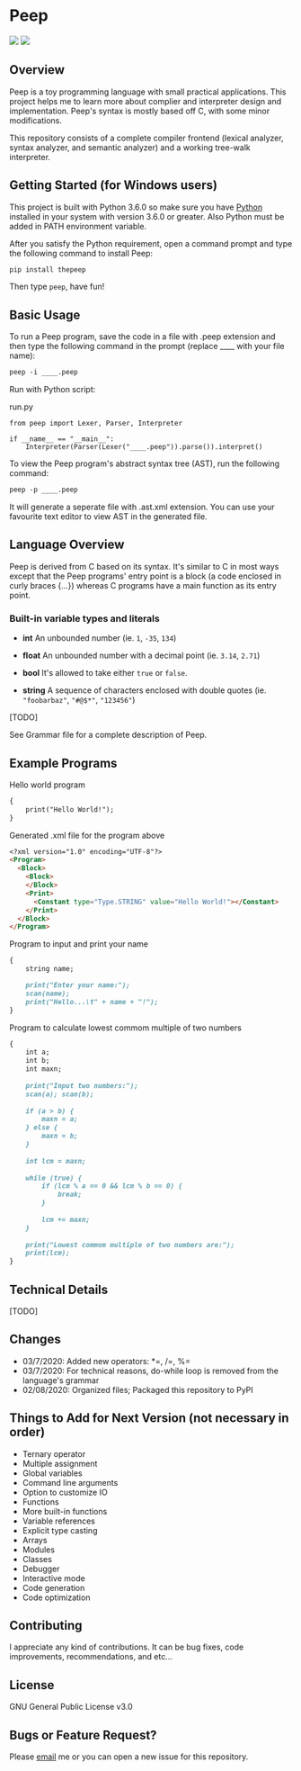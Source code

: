 # Peep

![](https://img.shields.io/badge/pypi-1.1.2-blue)
![](https://img.shields.io/badge/version-v1.1.2-blue)

## Overview

Peep is a toy programming language with small practical applications. This project helps me to learn more about complier and interpreter design and implementation. Peep's syntax is mostly based off C, with some minor modifications.

This repository consists of a complete compiler frontend (lexical analyzer, syntax analyzer, and semantic analyzer) and a working tree-walk interpreter.

## Getting Started (for Windows users)

This project is built with Python 3.6.0 so make sure you have [Python](https://www.python.org/downloads/) installed in your system with version 3.6.0 or greater. Also Python must be added in PATH environment variable.

After you satisfy the Python requirement, open a command prompt and type the following command to install Peep:
```markdown
pip install thepeep
```

Then type ```peep```, have fun!

## Basic Usage

To run a Peep program, save the code in a file with .peep extension and then type the following command in the prompt (replace ____ with your file name):
```markdown
peep -i ____.peep
```

Run with Python script:

run.py
```
from peep import Lexer, Parser, Interpreter

if __name__ == "__main__":
    Interpreter(Parser(Lexer("____.peep")).parse()).interpret()
```

To view the Peep program's abstract syntax tree (AST), run the following command:
```markdown
peep -p ____.peep
```
It will generate a seperate file with .ast.xml extension. You can use your favourite text editor to view AST in the generated file.

## Language Overview

Peep is derived from C based on its syntax. It's similar to C in most ways except that the Peep programs' entry point is a block (a code enclosed in curly braces {...}) whereas C programs have a main function as its entry point.

### Built-in variable types and literals

- **int** An unbounded number (ie. ```1```, ```-35```, ```134```)

- **float** An unbounded number with a decimal point (ie. ```3.14```, ```2.71```)

- **bool** It's allowed to take either ```true``` or ```false```.

- **string** A sequence of characters enclosed with double quotes (ie. ```"foobarbaz"```, ```"#@$*"```, ```"123456"```)

[TODO]

See Grammar file for a complete description of Peep.

## Example Programs

Hello world program
```markdown
{
    print("Hello World!");
}
```

Generated .xml file for the program above
```markdown
<?xml version="1.0" encoding="UTF-8"?>
<Program>
  <Block>
    <Block>
    </Block>
    <Print>
      <Constant type="Type.STRING" value="Hello World!"></Constant>
    </Print>
  </Block>
</Program>
```

Program to input and print your name
```markdown
{
    string name;

    print("Enter your name:");
    scan(name);
    print("Hello...\t" + name + "!");
}
```

Program to calculate lowest commom multiple of two numbers
```markdown
{
    int a;
    int b;
    int maxn;
    
    print("Input two numbers:");
    scan(a); scan(b);
    
    if (a > b) {
        maxn = a;
    } else {
        maxn = b;
    }
    
    int lcm = maxn;
    
    while (true) {
        if (lcm % a == 0 && lcm % b == 0) {
            break;
        }
        
        lcm += maxn;
    }
    
    print("Lowest commom multiple of two numbers are:");
    print(lcm);
}
```

## Technical Details

[TODO]

## Changes
- 03/7/2020: Added new operators: *=, /=, %=
- 03/7/2020: For technical reasons, do-while loop is removed from the language's grammar
- 02/08/2020: Organized files; Packaged this repository to PyPI

## Things to Add for Next Version (not necessary in order)
- Ternary operator
- Multiple assignment
- Global variables
- Command line arguments
- Option to customize IO
- Functions
- More built-in functions
- Variable references
- Explicit type casting
- Arrays
- Modules
- Classes
- Debugger
- Interactive mode
- Code generation
- Code optimization

## Contributing

I appreciate any kind of contributions. It can be bug fixes, code improvements, recommendations, and etc...

## License

GNU General Public License v3.0

## Bugs or Feature Request?

Please [email](mailto:codingexpert123@gmail.com) me or you can open a new issue for this repository.